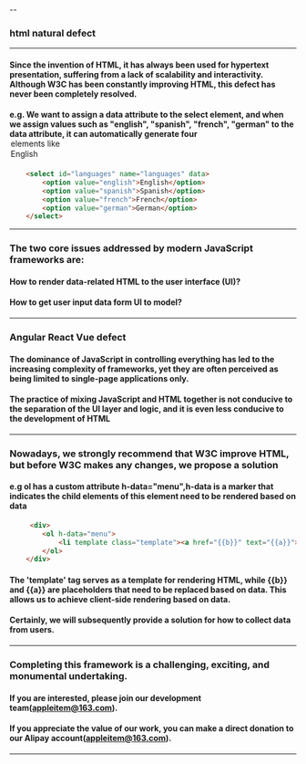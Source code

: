 --
### html natural defect
---
#### Since the invention of HTML, it has always been used for hypertext presentation, suffering from a lack of scalability and interactivity. Although W3C has been constantly improving HTML, this defect has never been completely resolved. 
#### e.g. We want to assign a data attribute to the select element, and when we assign values such as "english", "spanish", "french", "german" to the data attribute, it can automatically generate four <option> elements like <option value="english">English</option>
```html
    <select id="languages" name="languages" data>  
        <option value="english">English</option>  
        <option value="spanish">Spanish</option>  
        <option value="french">French</option>  
        <option value="german">German</option>  
    </select>  
```
---
### The two core issues addressed by modern JavaScript frameworks are:
#### How to render data-related HTML to the user interface (UI)?
#### How to get user input data form UI to model?
---
### Angular React Vue defect
#### The dominance of JavaScript in controlling everything has led to the increasing complexity of frameworks, yet they are often perceived as being limited to single-page applications only.
#### The practice of mixing JavaScript and HTML together is not conducive to the separation of the UI layer and logic, and it is even less conducive to the development of HTML
---
### Nowadays, we strongly recommend that W3C improve HTML, but before W3C makes any changes, we propose a solution
#### e.g ol has a custom attribute h-data="menu",h-data is a marker that indicates the child elements of this element need to be rendered based on data
```html
     <div>
        <ol h-data="menu">
            <li template class="template"><a href="{{b}}" text="{{a}}"></a></li>
        </ol>
    </div>
```
#### The 'template' tag serves as a template for rendering HTML, while {{b}} and {{a}} are placeholders that need to be replaced based on data. This allows us to achieve client-side rendering based on data.
#### Certainly, we will subsequently provide a solution for how to collect data from users.
---
### Completing this framework is a challenging, exciting, and monumental undertaking.
#### If you are interested, please join our development team(appleitem@163.com).
#### If you appreciate the value of our work, you can make a direct donation to our Alipay account(appleitem@163.com).
---
